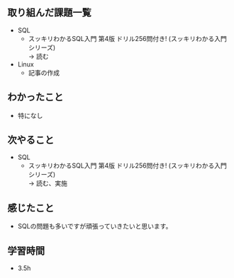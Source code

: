 ## 取り組んだ課題一覧
- SQL
  - スッキリわかるSQL入門 第4版 ドリル256問付き! (スッキリわかる入門シリーズ)<br>
→ 読む
- Linux
  - 記事の作成
## わかったこと
- 特になし
## 次やること
- SQL
  - スッキリわかるSQL入門 第4版 ドリル256問付き! (スッキリわかる入門シリーズ)<br>
→ 読む、実施
## 感じたこと
- SQLの問題も多いですが頑張っていきたいと思います。
## 学習時間
- 3.5h